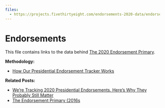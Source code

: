 ```yaml
---
files:
  - https://projects.fivethirtyeight.com/endorsements-2020-data/endorsements-2020.csv
---
```


# Endorsements

This file contains links to the data behind [The 2020 Endorsement Primary](https://projects.fivethirtyeight.com/2020-endorsements/democratic-primary/).

**Methodology:**

- [How Our Presidential Endorsement Tracker Works](https://fivethirtyeight.com/methodology/how-our-presidential-endorsement-tracker-works/)


**Related Posts:** 

- [We’re Tracking 2020 Presidential Endorsements. Here’s Why They Probably Still Matter](https://fivethirtyeight.com/features/were-tracking-2020-presidential-endorsements-heres-why-they-probably-still-matter/)
- [The Endorsement Primary
(2016s](https://projects.fivethirtyeight.com/2016-endorsement-primary/)



